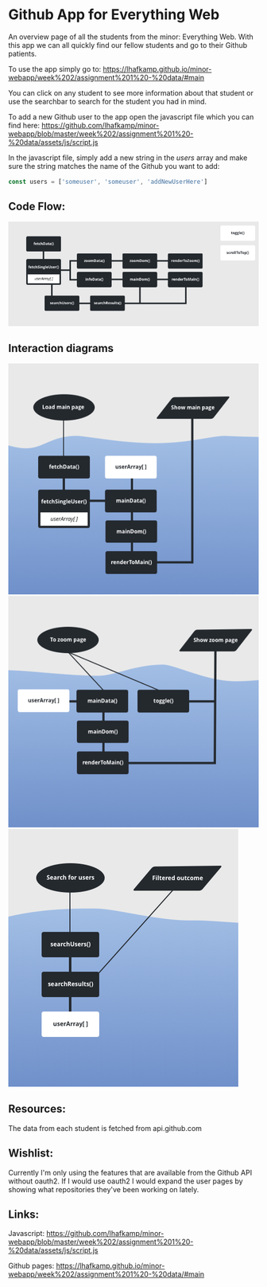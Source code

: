 # Github App for Everything Web
An overview page of all the students from the minor: Everything Web. With this app we can all quickly find our fellow students and go to their Github patients.

To use the app simply go to:
https://lhafkamp.github.io/minor-webapp/week%202/assignment%201%20-%20data/#main

You can click on any student to see more information about that student or use the searchbar to search for the student you had in mind.

To add a new Github user to the app open the javascript file which you can find here:
https://github.com/lhafkamp/minor-webapp/blob/master/week%202/assignment%201%20-%20data/assets/js/script.js

In the javascript file, simply add a new string in the *users* array and make sure the string matches the name of the Github you want to add:
```javascript
const users = ['someuser', 'someuser', 'addNewUserHere']
```

## Code Flow:
<img src="week 2/assignment 1 - data/assets/images/diagram.png"></img>

## Interaction diagrams
<img src="week 2/assignment 1 - data/assets/images/main.png"></img>
<img src="week 2/assignment 1 - data/assets/images/zoom.png"></img>
<img src="week 2/assignment 1 - data/assets/images/searchfunction.png"></img>

## Resources:
The data from each student is fetched from api.github.com

## Wishlist:
Currently I'm only using the features that are available from the Github API without oauth2. If I would use oauth2 I would expand the user pages by showing what repositories they've been working on lately.

## Links:
Javascript:
https://github.com/lhafkamp/minor-webapp/blob/master/week%202/assignment%201%20-%20data/assets/js/script.js

Github pages:
https://lhafkamp.github.io/minor-webapp/week%202/assignment%201%20-%20data/#main